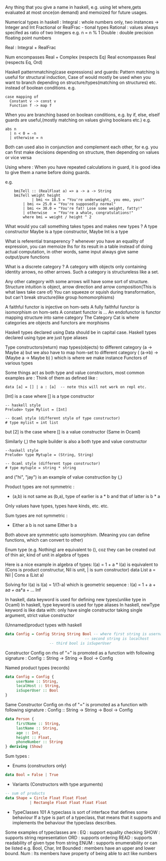

Any thing that you give a name in haskell,
e.g. using let where,gets evaluated at most once(on demand)
and memoized for future usages.

Numerical types in haskell :
Integral : whole numbers only, two instances -> Integer and Int
Fractional or RealFrac - tional types
  Rational : values always specifed as ratio of two Integers e.g. n = n % 1
  Double   : double precision floating point numbers

Real : Integral + RealFrac

Num encompasses Real + Complex (respects Eq)
Real ecnompasses Real (respects Eq, Ord)


Haskell patternmatching(case expressions) and guards:
Pattern matching is useful for structural induction,
Case of would mostly be used when you want to branch depending
on structure/types(matching on structures)
etc. instead of boolean conditions.
e.g.

```
case mapping of
  Constant v -> const v
  Function f -> map f
```

When you are branching based on boolean conditions, e.g. by if, else, elseif
guards are useful,(mostly matching on values giving booleans etc.) e.g.

```
abs n
  | n < 0 = -n
  | otherwise = n
```

Both can used also in conjunction and complement each other,
for e.g. you can first make decisions depending on structure,
then depending on values or vice versa

Using where :
When you have repeated calculations in guard, it is good idea to
give them a name before doing guards.

e.g.
```
    bmiTell :: (RealFloat a) => a -> a -> String
    bmiTell weight height
    	    | bmi <= 18.5 = "You're underweight, you emo, you!"
	    | bmi <= 25.0 = "You're supposedly normal"
	    | bmi <= 30.0 = "You're fat! Lose some weight, fatty!"
	    | otherwise   = "You're a whale, congratulations!"
	    where bmi = weight / height ^ 2
```

What would you call something takes types and makes new types ?
A type constructor
Maybe is a type constructor, Maybe Int is a type

What is referential transperency ?
whenever you have an equality of expression,
you can memoize lhs for its result in a table instead of doing actual computation,
in other words, same input always give same output/pure functions


What is a discrete category ?
A category with objects only containing identity arrows, no other arrows.
Such a category is structureless like a set.

Any other category with some arrows will have some sort of structure.
Structure intuition is object, arrow direction and arrow composition(This is what laws take care of)
You can squeeze or squish during transformation, but can't break structure(like group homomorphisms)

A faithful functor is injective on hom-sets
A fully faithful functor is isomorphism on hom-sets
A constant functor is ...
An endofunctor is functor mapping structure into same category
The Category Cat is where categories are objects and functors are morphisms

Haskell types declared using Data should be in capital case.
Haskell types declared using type are just type aliases

Type constructors(return) map types(objects) to different category (a -> Maybe a)
but we also have to map hom-set to different category ( (a->b) -> (Maybe a -> Maybe b) )
which is where we make instance Functors of various types

Some things act as both type and value constructors,
most common examples are :
Think of them as defined like :
```
data [a] = [] | a : [a]  -- note this will not work on repl etc.
```
[Int] is a case where [] is a type constructor
```
-- haskell style
Prelude> type Mylist = [Int]

-- Ocaml style (different style of type constructor)
# type mylist = int list
```
but [2] is the case where [] is a value constructor (Same in Ocaml)

Similarly (,) the tuple builder is also a both type and value constructor
```
--haskell style
Prelude> type Mytuple = (String, String)

-- Ocaml style (different type constructor)
# type mytuple = string * string
```
and ("hi", "jay") is an example of value construction by (,)

Product types are not symmetric :
* (a,b) is not same as (b,a), type of earlier is a * b and that of latter is b * a

Only values have types,
types have kinds,
etc. etc.

Sum types are not symmetric :
* Either a b is not same Either b a

Both above are symmetric upto isomorphism.
(Meaning you can define functions, which can convert to other)

Enum type (e.g. Nothing) are equivalent to (), coz they can be created out of thin air,
kind of unit in algebra of types

Here is a nice example in algebra of types:
l(a) = 1 + a * l(a)
is equivalent to (Cons is product constructur, Nil is unit, | is sum constructor)
data List a = Nil | Cons a (List a)

Solving for l(a) is
l(a) = 1/(1-a)
which is geometric sequence :
l(a) = 1 + a + a*a + a*a*a + ... Inf

In haskell, data keyword is used for defining new types(unlike type in Ocaml)
In haskell, type keyword is used for type aliases
In haskell, newType keyword is like data with:
   only have single constructor taking single argument, strict value constructor


(Unnamed)product types with haskell
```haskell
data Config = Config String String Bool -- where first string is username,
     	      	     	    	   	-- second string is localhost
					-- third bool is isSuperUser
```

Constructor Config on rhs of "=" is promoted as a function with following
signature :
Config :: String -> String -> Bool -> Config

Named product types (records)
```haskell
data Config = Config {
     userName :: String,
     localHost :: String,
     isSuperUser :: Bool
}
```


Same Constructor Config on rhs of "=" is promoted as a function with following
signature :
Config :: String -> String -> Bool -> Config

```haskell
data Person {
     firstName :: String,
     lastName :: String,
     age :: Int,
     height :: Float,
     phoneNumber :: String
} deriving (Show)
```


Sum types :
* Enums (constructors only)
```haskell
data Bool = False | True
```

* Variants (Constructors with type arguments)
```haskell
-- sum of products
data Shape = Circle Float Float Float
     	   | Rectangle Float Float Float Float
```

* TypeClasses 101
A typeclass is sort of interface that defines some behaviour
If a type is part of a typeclass, that means that it
supports and implements the behaviour the typeclass describes.

Some examples of typeclasses are :
EQ : support equality checking
SHOW : supports string representation
ORD : supports ordering
READ : supports readability of given type from string
ENUM : supports enumerability or can be listed e.g. Bool, Char, Int
Bounded : members have an upper and lower bound.
Num : Its members have property of being able to act like numbers

